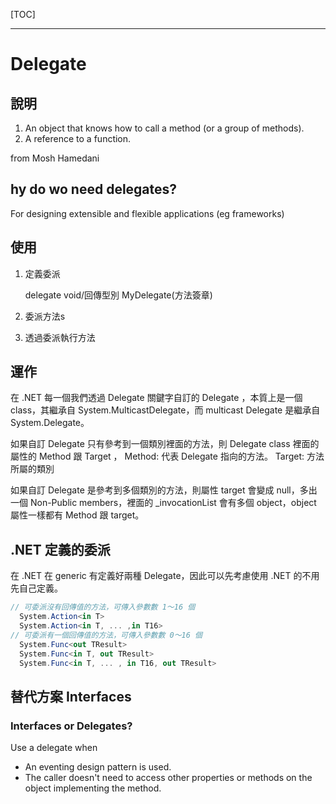 [TOC]

---

# Delegate

## 說明

1. An object that knows how to call a method (or a group of methods).
2. A reference to a function.

from Mosh Hamedani

## hy do wo need delegates?

For designing extensible and flexible applications (eg frameworks)

## 使用
1. 定義委派

    delegate void/回傳型別 MyDelegate(方法簽章) 

2. 委派方法s

3. 透過委派執行方法

## 運作

在 .NET 每一個我們透過 Delegate 關鍵字自訂的 Delegate ，本質上是一個 class，其繼承自 System.MulticastDelegate，而 multicast Delegate 是繼承自 System.Delegate。

如果自訂 Delegate 只有參考到一個類別裡面的方法，則 Delegate class 裡面的屬性的 Method 跟 Target ，
Method: 代表 Delegate 指向的方法。
Target: 方法所屬的類別

如果自訂 Delegate 是參考到多個類別的方法，則屬性 target 會變成 null，多出一個 Non-Public members，裡面的 _invocationList 會有多個 object，object 屬性一樣都有 Method 跟 target。

## .NET 定義的委派

在 .NET 在 generic 有定義好兩種 Delegate，因此可以先考慮使用 .NET 的不用先自己定義。

```c#
// 可委派沒有回傳值的方法，可傳入參數數 1～16 個
  System.Action<in T>
  System.Action<in T, ... ,in T16>
// 可委派有一個回傳值的方法，可傳入參數數 0～16 個
  System.Func<out TResult>
  System.Func<in T, out TResult>
  System.Func<in T, ... , in T16, out TResult>
```



## 替代方案 Interfaces

### Interfaces or Delegates?

Use a delegate when

- An eventing design pattern is used.
- The caller doesn't need to access other properties or methods on the object implementing the method.




